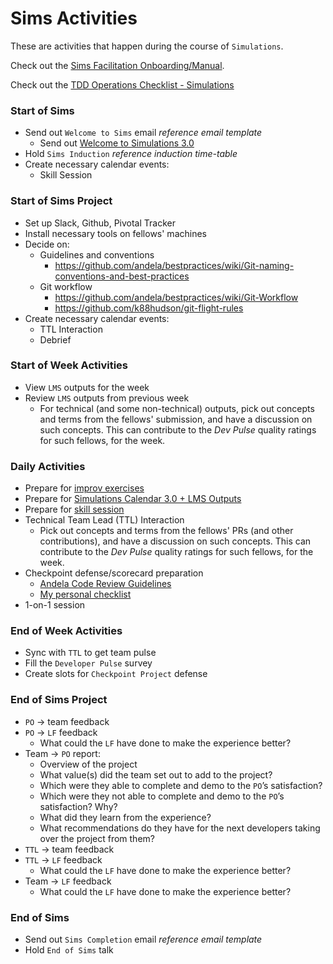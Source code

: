 # Sims Activities

These are activities that happen during the course of `Simulations`.

Check out the [Sims Facilitation Onboarding/Manual](https://docs.google.com/document/d/1WaH-hDEGHc9o4HA2IFDs9CAF9GVHBGi2f3bUjokTIls/edit?ts=5a55fce3#heading=h.jsl03io66a9q).

Check out the [TDD Operations Checklist - Simulations](https://docs.google.com/document/d/17iyTN1YpzKMVCimywxoUT-4g3ITx77RbT6QqhKVICT8/edit#heading=h.tp116joz6er3)

### Start of Sims

* Send out `Welcome to Sims` email *reference email template*
    * Send out [Welcome to Simulations 3.0](https://docs.google.com/presentation/d/1zLCY7cvMqnMNE8oJvdt8ST1lxDdbkCR5dy-p4xpx-og/edit?ts=5b44c5a4#slide=id.p)
* Hold `Sims Induction` *reference induction time-table*
* Create necessary calendar events:
    * Skill Session

### Start of Sims Project

* Set up Slack, Github, Pivotal Tracker
* Install necessary tools on fellows' machines
* Decide on:
    * Guidelines and conventions
        * https://github.com/andela/bestpractices/wiki/Git-naming-conventions-and-best-practices
    * Git workflow
        * https://github.com/andela/bestpractices/wiki/Git-Workflow
        * https://github.com/k88hudson/git-flight-rules
* Create necessary calendar events:
    * TTL Interaction
    * Debrief

### Start of Week Activities

* View `LMS` outputs for the week
* Review `LMS` outputs from previous week
    * For technical (and some non-technical) outputs, pick out concepts and terms from the fellows' submission, and have a discussion on such concepts. This can contribute to the _Dev Pulse_ quality ratings for such fellows, for the week.

### Daily Activities

* Prepare for [improv exercises](https://docs.google.com/document/d/1Cle31FbTySn9WUr5KvP2F0-bP195UFqX0rWPbXr4boo/edit?pli=1#heading=h.k7uqgcgmfczk)
* Prepare for [Simulations Calendar 3.0 + LMS Outputs](https://docs.google.com/spreadsheets/d/1MKb0-Nq2H6G0IGAK5haP1Q6Xc6eD7aCzJGIhnUh11NQ/edit#gid=655938992)
* Prepare for [skill session](https://docs.google.com/document/d/1oPr6Hot9aYUFE7Aq-lVIp1HEHC2h2VcNzwuabY2kzzU/edit#heading=h.jt6sey91mrjw)
* Technical Team Lead (TTL) Interaction
    * Pick out concepts and terms from the fellows' PRs (and other contributions), and have a discussion on such concepts. This can contribute to the _Dev Pulse_ quality ratings for such fellows, for the week.
* Checkpoint defense/scorecard preparation
    * [Andela Code Review Guidelines](https://github.com/andela/code-review-guidelines)
    * [My personal checklist](https://github.com/andela-stuff/cp-defence)
* 1-on-1 session

### End of Week Activities

* Sync with `TTL` to get team pulse
* Fill the `Developer Pulse` survey
* Create slots for `Checkpoint Project` defense

### End of Sims Project

* `PO` -> team feedback
* `PO` -> `LF` feedback
    * What could the `LF` have done to make the experience better?
* Team -> `PO` report:
    * Overview of the project
    * What value(s) did the team set out to add to the project?
    * Which were they able to complete and demo to the `PO`’s satisfaction?
    * Which were they not able to complete and demo to the `PO`’s satisfaction? Why?
    * What did they learn from the experience?
    * What recommendations do they have for the next developers taking over the project from them?
* `TTL` -> team feedback
* `TTL` -> `LF` feedback
    * What could the `LF` have done to make the experience better?
* Team -> `LF` feedback
    * What could the `LF` have done to make the experience better?

### End of Sims

* Send out `Sims Completion` email *reference email template*
* Hold `End of Sims` talk
